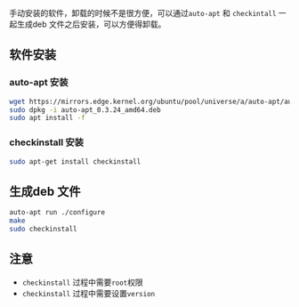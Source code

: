 手动安装的软件，卸载的时候不是很方便，可以通过`auto-apt` 和 `checkintall` 一起生成deb 文件之后安装，可以方便得卸载。



## 软件安装

### auto-apt 安装

```bash
wget https://mirrors.edge.kernel.org/ubuntu/pool/universe/a/auto-apt/auto-apt_0.3.24_amd64.deb
sudo dpkg -i auto-apt_0.3.24_amd64.deb
sudo apt install -f
```

### checkinstall 安装

```bash
sudo apt-get install checkinstall
```



## 生成deb 文件

```bash
auto-apt run ./configure
make
sudo checkinstall
```



## 注意

* `checkinstall` 过程中需要`root`权限
* `checkinstall` 过程中需要设置`version`



